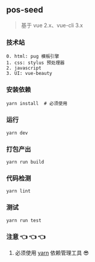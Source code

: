 ## pos-seed

> 基于 vue 2.x、vue-cli 3.x

### 技术站
```
0. html: pug 模板引擎
1. css: stylus 预处理器
2. javascript
3. UI: vue-beauty 
```

### 安装依赖
```
yarn install  # 必须使用
```

### 运行
```
yarn dev
```

### 打包产出
```
yarn run build
```

### 代码检测
```
yarn lint
```

### 测试
```
yarn run test
```

### 注意 :point_left: :point_left: :point_left:
1. 必须使用 [yarn](https://yarnpkg.com/zh-Hans/) 依赖管理工具 :sunglasses:
